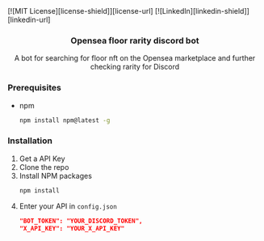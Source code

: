 <div id="top"></div>
<!-- PROJECT SHIELDS -->
<!--
*** I'm using markdown "reference style" links for readability.
*** Reference links are enclosed in brackets [ ] instead of parentheses ( ).
*** See the bottom of this document for the declaration of the reference variables
*** for contributors-url, forks-url, etc. This is an optional, concise syntax you may use.
*** https://www.markdownguide.org/basic-syntax/#reference-style-links
-->
[![MIT License][license-shield]][license-url]
[![LinkedIn][linkedin-shield]][linkedin-url]

<div align="center">
  <h3 align="center">Opensea floor rarity discord bot</h3>
  <p align="center">
    A bot for searching for floor nft on the Opensea marketplace and further checking rarity for Discord
  </p>
</div>

### Prerequisites

* npm
  ```sh
  npm install npm@latest -g
  ```

### Installation

1. Get a API Key
2. Clone the repo
3. Install NPM packages
   ```sh
   npm install
   ```
4. Enter your API in `config.json`
   ```json
   "BOT_TOKEN": "YOUR_DISCORD_TOKEN",
   "X_API_KEY": "YOUR_X_API_KEY"
   ```

<!-- MARKDOWN LINKS & IMAGES -->
<!-- https://www.markdownguide.org/basic-syntax/#reference-style-links -->
[license-shield]: https://img.shields.io/github/license/othneildrew/Best-README-Template.svg?style=for-the-badge
[license-url]: https://github.com/isakovairat/openseaBot/blob/main/LICENSE
[linkedin-shield]: https://img.shields.io/badge/-LinkedIn-black.svg?style=for-the-badge&logo=linkedin&colorB=555
[linkedin-url]: https://www.linkedin.com/in/airat-isakov/